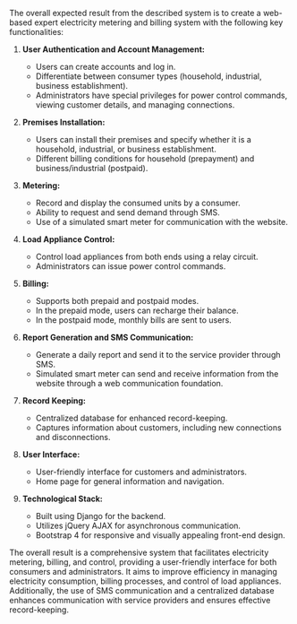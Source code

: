 The overall expected result from the described system is to create a web-based expert electricity metering and billing system with the following key functionalities:

1. **User Authentication and Account Management:**

   - Users can create accounts and log in.
   - Differentiate between consumer types (household, industrial, business establishment).
   - Administrators have special privileges for power control commands, viewing customer details, and managing connections.
2. **Premises Installation:**

   - Users can install their premises and specify whether it is a household, industrial, or business establishment.
   - Different billing conditions for household (prepayment) and business/industrial (postpaid).
3. **Metering:**

   - Record and display the consumed units by a consumer.
   - Ability to request and send demand through SMS.
   - Use of a simulated smart meter for communication with the website.
4. **Load Appliance Control:**

   - Control load appliances from both ends using a relay circuit.
   - Administrators can issue power control commands.
5. **Billing:**

   - Supports both prepaid and postpaid modes.
   - In the prepaid mode, users can recharge their balance.
   - In the postpaid mode, monthly bills are sent to users.
6. **Report Generation and SMS Communication:**

   - Generate a daily report and send it to the service provider through SMS.
   - Simulated smart meter can send and receive information from the website through a web communication foundation.
7. **Record Keeping:**

   - Centralized database for enhanced record-keeping.
   - Captures information about customers, including new connections and disconnections.
8. **User Interface:**

   - User-friendly interface for customers and administrators.
   - Home page for general information and navigation.
9. **Technological Stack:**

   - Built using Django for the backend.
   - Utilizes jQuery AJAX for asynchronous communication.
   - Bootstrap 4 for responsive and visually appealing front-end design.

The overall result is a comprehensive system that facilitates electricity metering, billing, and control, providing a user-friendly interface for both consumers and administrators. It aims to improve efficiency in managing electricity consumption, billing processes, and control of load appliances. Additionally, the use of SMS communication and a centralized database enhances communication with service providers and ensures effective record-keeping.
